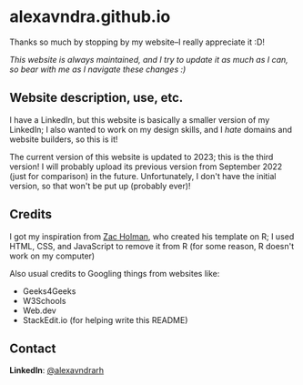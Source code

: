 ﻿# alexavndra.github.io
Thanks so much by stopping by my website–I really appreciate it :D!

*This website is always maintained, and I try to update it as much as I can, so bear with me as I navigate these changes :)*

## Website description, use, etc.
I have a LinkedIn, but this website is basically a smaller version of my LinkedIn; I also wanted to work on my design skills, and I *hate* domains and website builders, so this is it!

The current version of this website is updated to 2023; this is the third version! I will probably upload its previous version from September 2022 (just for comparison) in the future. Unfortunately, I don't have the initial version, so that won't be put up (probably ever)!

## Credits
I got my inspiration from [Zac Holman](https://zachholman.com/), who created his template on R; I used HTML, CSS, and JavaScript to remove it from R (for some reason, R doesn't work on my computer)

Also usual credits to Googling things from websites like:

 - Geeks4Geeks
 - W3Schools
 - Web.dev
 - StackEdit.io (for helping write this README)

## Contact

**LinkedIn**: [@alexavndrarh](https://linkedin.com/in/alexavndrarh)

